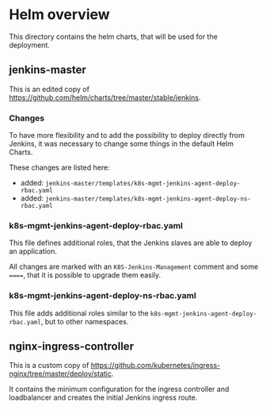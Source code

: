 # Helm overview #

This directory contains the helm charts, that will be used for the deployment.

## jenkins-master ##
This is an edited copy of https://github.com/helm/charts/tree/master/stable/jenkins.

### Changes ###
To have more flexibility and to add the possibility to deploy directly from Jenkins, it was necessary to change some things in the default Helm Charts.

These changes are listed here:
 - added: `jenkins-master/templates/k8s-mgmt-jenkins-agent-deploy-rbac.yaml`
 - added: `jenkins-master/templates/k8s-mgmt-jenkins-agent-deploy-ns-rbac.yaml`

### k8s-mgmt-jenkins-agent-deploy-rbac.yaml ###
This file defines additional roles, that the Jenkins slaves are able to deploy an application.

 All changes are marked with an `K8S-Jenkins-Management` comment and some `====`, that it is possible to upgrade them easily.

### k8s-mgmt-jenkins-agent-deploy-ns-rbac.yaml ###
This file adds additional roles similar to the `k8s-mgmt-jenkins-agent-deploy-rbac.yaml`, but to other namespaces.

## nginx-ingress-controller ##

This is a custom copy of https://github.com/kubernetes/ingress-nginx/tree/master/deploy/static.

It contains the minimum configuration for the ingress controller and loadbalancer and creates the initial Jenkins ingress route.
